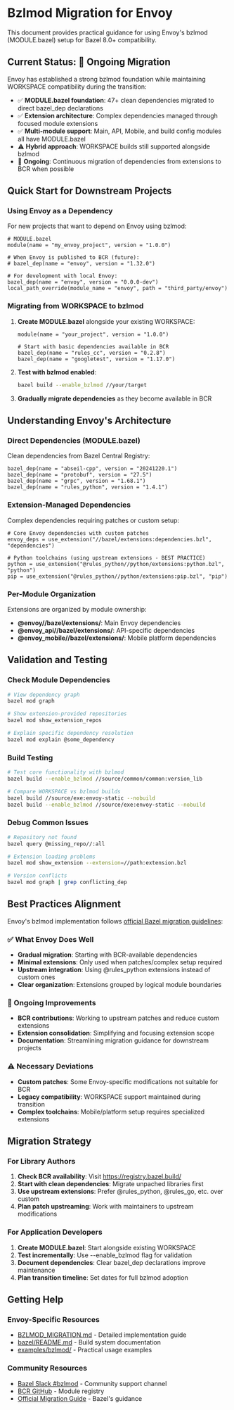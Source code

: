 # Bzlmod Migration for Envoy

This document provides practical guidance for using Envoy's bzlmod (MODULE.bazel) setup for Bazel 8.0+ compatibility.

## Current Status: 🔄 Ongoing Migration

Envoy has established a strong bzlmod foundation while maintaining WORKSPACE compatibility during the transition:

- ✅ **MODULE.bazel foundation**: 47+ clean dependencies migrated to direct bazel_dep declarations
- ✅ **Extension architecture**: Complex dependencies managed through focused module extensions  
- ✅ **Multi-module support**: Main, API, Mobile, and build config modules all have MODULE.bazel
- ⚠️ **Hybrid approach**: WORKSPACE builds still supported alongside bzlmod
- 🔄 **Ongoing**: Continuous migration of dependencies from extensions to BCR when possible

## Quick Start for Downstream Projects

### Using Envoy as a Dependency

For new projects that want to depend on Envoy using bzlmod:

```starlark
# MODULE.bazel
module(name = "my_envoy_project", version = "1.0.0")

# When Envoy is published to BCR (future):
# bazel_dep(name = "envoy", version = "1.32.0")

# For development with local Envoy:
bazel_dep(name = "envoy", version = "0.0.0-dev")
local_path_override(module_name = "envoy", path = "third_party/envoy")
```

### Migrating from WORKSPACE to bzlmod

1. **Create MODULE.bazel** alongside your existing WORKSPACE:
   ```starlark
   module(name = "your_project", version = "1.0.0")
   
   # Start with basic dependencies available in BCR
   bazel_dep(name = "rules_cc", version = "0.2.8")
   bazel_dep(name = "googletest", version = "1.17.0")
   ```

2. **Test with bzlmod enabled**:
   ```bash
   bazel build --enable_bzlmod //your/target
   ```

3. **Gradually migrate dependencies** as they become available in BCR

## Understanding Envoy's Architecture

### Direct Dependencies (MODULE.bazel)
Clean dependencies from Bazel Central Registry:
```starlark
bazel_dep(name = "abseil-cpp", version = "20241220.1")
bazel_dep(name = "protobuf", version = "27.5")
bazel_dep(name = "grpc", version = "1.68.1")
bazel_dep(name = "rules_python", version = "1.4.1")
```

### Extension-Managed Dependencies
Complex dependencies requiring patches or custom setup:
```starlark
# Core Envoy dependencies with custom patches
envoy_deps = use_extension("//bazel/extensions:dependencies.bzl", "dependencies")

# Python toolchains (using upstream extensions - BEST PRACTICE)
python = use_extension("@rules_python//python/extensions:python.bzl", "python")
pip = use_extension("@rules_python//python/extensions:pip.bzl", "pip")
```

### Per-Module Organization

Extensions are organized by module ownership:
- **@envoy//bazel/extensions/**: Main Envoy dependencies
- **@envoy_api//bazel/extensions/**: API-specific dependencies  
- **@envoy_mobile//bazel/extensions/**: Mobile platform dependencies

## Validation and Testing

### Check Module Dependencies
```bash
# View dependency graph
bazel mod graph

# Show extension-provided repositories  
bazel mod show_extension_repos

# Explain specific dependency resolution
bazel mod explain @some_dependency
```

### Build Testing
```bash
# Test core functionality with bzlmod
bazel build --enable_bzlmod //source/common/common:version_lib

# Compare WORKSPACE vs bzlmod builds
bazel build //source/exe:envoy-static --nobuild
bazel build --enable_bzlmod //source/exe:envoy-static --nobuild
```

### Debug Common Issues
```bash
# Repository not found
bazel query @missing_repo//:all

# Extension loading problems  
bazel mod show_extension --extension=//path:extension.bzl

# Version conflicts
bazel mod graph | grep conflicting_dep
```

## Best Practices Alignment

Envoy's bzlmod implementation follows [official Bazel migration guidelines](https://bazel.build/external/migration):

### ✅ What Envoy Does Well
- **Gradual migration**: Starting with BCR-available dependencies
- **Minimal extensions**: Only used when patches/complex setup required
- **Upstream integration**: Using @rules_python extensions instead of custom ones
- **Clear organization**: Extensions grouped by logical module boundaries

### 🔄 Ongoing Improvements  
- **BCR contributions**: Working to upstream patches and reduce custom extensions
- **Extension consolidation**: Simplifying and focusing extension scope
- **Documentation**: Streamlining migration guidance for downstream projects

### ⚠️ Necessary Deviations
- **Custom patches**: Some Envoy-specific modifications not suitable for BCR
- **Legacy compatibility**: WORKSPACE support maintained during transition
- **Complex toolchains**: Mobile/platform setup requires specialized extensions

## Migration Strategy

### For Library Authors
1. **Check BCR availability**: Visit https://registry.bazel.build/
2. **Start with clean dependencies**: Migrate unpached libraries first
3. **Use upstream extensions**: Prefer @rules_python, @rules_go, etc. over custom
4. **Plan patch upstreaming**: Work with maintainers to upstream modifications

### For Application Developers
1. **Create MODULE.bazel**: Start alongside existing WORKSPACE
2. **Test incrementally**: Use --enable_bzlmod flag for validation
3. **Document dependencies**: Clear bazel_dep declarations improve maintenance
4. **Plan transition timeline**: Set dates for full bzlmod adoption

## Getting Help

### Envoy-Specific Resources
- [BZLMOD_MIGRATION.md](../../BZLMOD_MIGRATION.md) - Detailed implementation guide
- [bazel/README.md](../../bazel/README.md) - Build system documentation
- [examples/bzlmod/](../../examples/bzlmod/) - Practical usage examples

### Community Resources  
- [Bazel Slack #bzlmod](https://slack.bazel.build/) - Community support channel
- [BCR GitHub](https://github.com/bazelbuild/bazel-central-registry) - Module registry
- [Official Migration Guide](https://bazel.build/external/migration) - Bazel's guidance